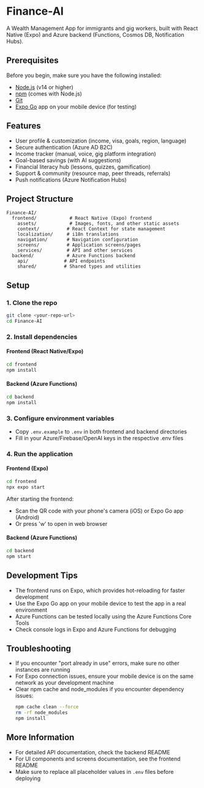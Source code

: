 # Finance-AI

A Wealth Management App for immigrants and gig workers, built with React Native (Expo) and Azure backend (Functions, Cosmos DB, Notification Hubs).

## Prerequisites

Before you begin, make sure you have the following installed:
- [Node.js](https://nodejs.org/) (v14 or higher)
- [npm](https://www.npmjs.com/) (comes with Node.js)
- [Git](https://git-scm.com/)
- [Expo Go](https://expo.dev/client) app on your mobile device (for testing)

## Features
- User profile & customization (income, visa, goals, region, language)
- Secure authentication (Azure AD B2C)
- Income tracker (manual, voice, gig platform integration)
- Goal-based savings (with AI suggestions)
- Financial literacy hub (lessons, quizzes, gamification)
- Support & community (resource map, peer threads, referrals)
- Push notifications (Azure Notification Hubs)

## Project Structure
```
Finance-AI/
  frontend/            # React Native (Expo) frontend
    assets/            # Images, fonts, and other static assets
    context/          # React Context for state management
    localization/     # i18n translations
    navigation/       # Navigation configuration
    screens/          # Application screens/pages
    services/         # API and other services
  backend/            # Azure Functions backend
    api/             # API endpoints
    shared/          # Shared types and utilities
```

## Setup

### 1. Clone the repo
```bash
git clone <your-repo-url>
cd Finance-AI
```

### 2. Install dependencies

#### Frontend (React Native/Expo)
```bash
cd frontend
npm install
```

#### Backend (Azure Functions)
```bash
cd backend
npm install
```

### 3. Configure environment variables
- Copy `.env.example` to `.env` in both frontend and backend directories
- Fill in your Azure/Firebase/OpenAI keys in the respective .env files

### 4. Run the application

#### Frontend (Expo)
```bash
cd frontend
npx expo start
```
After starting the frontend:
- Scan the QR code with your phone's camera (iOS) or Expo Go app (Android)
- Or press 'w' to open in web browser

#### Backend (Azure Functions)
```bash
cd backend
npm start
```

## Development Tips
- The frontend runs on Expo, which provides hot-reloading for faster development
- Use the Expo Go app on your mobile device to test the app in a real environment
- Azure Functions can be tested locally using the Azure Functions Core Tools
- Check console logs in Expo and Azure Functions for debugging

## Troubleshooting
- If you encounter "port already in use" errors, make sure no other instances are running
- For Expo connection issues, ensure your mobile device is on the same network as your development machine
- Clear npm cache and node_modules if you encounter dependency issues:
  ```bash
  npm cache clean --force
  rm -rf node_modules
  npm install
  ```

## More Information
- For detailed API documentation, check the backend README
- For UI components and screens documentation, see the frontend README
- Make sure to replace all placeholder values in `.env` files before deploying